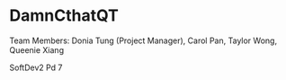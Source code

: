 # DamnCthatQT

Team Members: Donia Tung (Project Manager), Carol Pan, Taylor Wong, Queenie Xiang

SoftDev2 Pd 7
